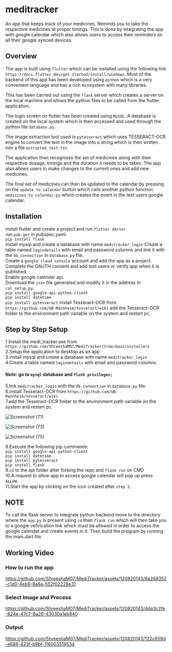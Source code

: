 # meditracker

An app that keeps track of your medicines. Reminds you to take the respective medicines at proper timings.
This is done by integrating the app with google calendar which also allows users to access their reminders
on all their google synced devices.


## Overview

The app is built using `flutter` which can be installed using the following link 
`https://docs.flutter.dev/get-started/install/windows`. Most of the backend of this app
has been developed using `python` which is a very  convenient language and has 
a rich ecosystem with many libraries.

This has been carried out using the `flask` server which creates a server on the local
machine and allows the python files to be called from the flutter application.

The login screen on flutter has been created using `MySQL`. A database is created on the 
local system which is then accessed and used through the python file `database.py`.

The image extraction tool used is `pytesseract` which uses TESSERACT-OCR engine to convert
the text in the image into a string which is then written into a file `extracted_text.txt`.

The application then recognises the set of medicines along with their respective dosage, timings 
and the duration it needs to be taken. The app also allows users to make changes to the current ones
and add new medicines.

The final set of medicines can then be updated to the calendar by pressing on the `update to calendar`
button which calls another python function `medicines_to_calendar.py` which creates the event in the
test users google calendar.

## Installation

install flutter and create a project and run `flutter doctor`    
run `pub-get` in pubspec.yaml.  
`pip install flask`  
install mysql and create a database with name `meditracker_login`
Create a table named `logindetails` with email and password columns
and link it with the `db_connection` in `database.py` file.  
Create a `google cloud console` account and add the app as a project.  
Complete the OAUTH consent and add test users or verify app when it is published.  
Enable google calendar api.  
Download the `json` file generated and modify it in the address in `cal_setup.py`.  
`pip install google-api-python-client`  
`pip install datetime`  
`pip install pytesseract`
install Tesseract-OCR from `https://github.com/UB-Mannheim/tesseract/wiki`
add the Tesseract-OCR folder to the environment path variable on the system and restart pc.  

## Step by Step Setup
 
1.Install the medi_tracker.exe from `https://github.com/ShreeshaM07/MediTracker/tree/main/installers`  
2.Setup the application to desktop as an app  
3.install mysql and create a database with name `meditracker_login`  
4.Create a table named `logindetails` with email and password columns  
#### Note: go to `mysql` database and `flush privileges;`  
5.link `meditracker_login` with the `db_connection` in `database.py` file.  
6.install Tesseract-OCR from `https://github.com/UB-Mannheim/tesseract/wiki`  
7.add the Tesseract-OCR folder to the environment path variable on the system and restart pc.  

![Screenshot (71)](https://github.com/ShreeshaM07/MediTracker/assets/120820143/c367c771-b3fc-4baa-b397-b1fa1436e6a5)

![Screenshot (73)](https://github.com/ShreeshaM07/MediTracker/assets/120820143/b5098bd5-b7cc-4469-8963-bb315b5a591b)  

![Screenshot (75)](https://github.com/ShreeshaM07/MediTracker/assets/120820143/5e04db35-8af6-4e83-a4bb-4471a7a2fe14)


8.Execute the following pip commands:  
`pip install google-api-python-client`   
`pip install datetime`  
`pip install pytesseract`  
`pip install flask`  
9.`cd` to the api folder after forking the repo and `flask run` on CMD  
10.A request to allow app to access google calendar will pop up press `ALLOW`.  
11.Start the app by clicking on the icon created after `step 2`.  

## NOTE

To call the flask server to integrate python backend move to the directory where the `app.py` is present using `cd`
then `flask run` which will then take you to a google vefirication link which must be allowed in order to access the
google calendat and create events in it. Then build the program by running the main.dart file.

## Working Video

### How to run the app

https://github.com/ShreeshaM07/MediTracker/assets/120820143/8a268352-c1d0-4eb6-8a6a-552f02228e31

### Select Image and Process


https://github.com/ShreeshaM07/MediTracker/assets/120820143/4da3c2fe-824e-47c7-8a26-43030a1eb840

### Output

https://github.com/ShreeshaM07/MediTracker/assets/120820143/122c659d-e686-423f-b9bf-116003519534


